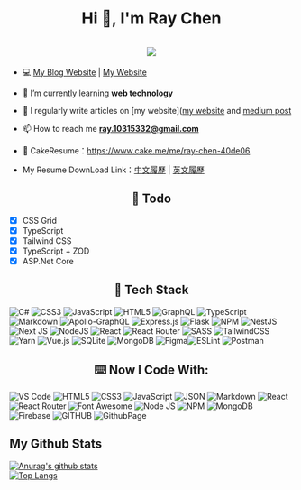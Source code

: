 <h1 align="center">Hi 👋, I'm Ray Chen<br><br> <img src="https://komarev.com/ghpvc/?username=RayChen1996&style=for-the-badge"></h1>

- 💻 [My Blog Website](https://personal-portfolio-5yb.pages.dev/) | [My Website](https://ray-chen-docusaurus-vercel.vercel.app/)

- 🌱 I’m currently learning **web technology**

- 📝 I regularly write articles on [my website]([my website](https://ray-chen-docusaurus-vercel.vercel.app/) and [medium post](https://medium.com/@ray.10315332)

- 📫 How to reach me **ray.10315332@gmail.com**

- 📓 CakeResume：https://www.cake.me/me/ray-chen-40de06

- My Resume DownLoad Link：[中文履歷](https://drive.google.com/file/d/1myTIdft-xWz7ygKBv4Q8z5ScKrxFMcK9/view?usp=sharing) | [英文履歷](https://drive.google.com/file/d/172vimZXDiCja-7sVDYnbKmV3-3jP2Elz/view?usp=sharing)

<h2 align="center">📓 Todo </h2>

- [x] CSS Grid
- [x] TypeScript
- [x] Tailwind CSS
- [x] TypeScript + ZOD
- [x] ASP.Net Core

<h2 align="center">📓 Tech Stack </h2>  

![C#](https://img.shields.io/badge/c%23-%23239120.svg?style=for-the-badge&logo=c-sharp&logoColor=white) ![CSS3](https://img.shields.io/badge/css3-%231572B6.svg?style=for-the-badge&logo=css3&logoColor=white) ![JavaScript](https://img.shields.io/badge/javascript-%23323330.svg?style=for-the-badge&logo=javascript&logoColor=%23F7DF1E) ![HTML5](https://img.shields.io/badge/html5-%23E34F26.svg?style=for-the-badge&logo=html5&logoColor=white) ![GraphQL](https://img.shields.io/badge/-GraphQL-E10098?style=for-the-badge&logo=graphql&logoColor=white) ![TypeScript](https://img.shields.io/badge/typescript-%23007ACC.svg?style=for-the-badge&logo=typescript&logoColor=white) ![Markdown](https://img.shields.io/badge/markdown-%23000000.svg?style=for-the-badge&logo=markdown&logoColor=white) ![Apollo-GraphQL](https://img.shields.io/badge/-ApolloGraphQL-311C87?style=for-the-badge&logo=apollo-graphql) ![Express.js](https://img.shields.io/badge/express.js-%23404d59.svg?style=for-the-badge&logo=express&logoColor=%2361DAFB) ![Flask](https://img.shields.io/badge/flask-%23000.svg?style=for-the-badge&logo=flask&logoColor=white) ![NPM](https://img.shields.io/badge/NPM-%23000000.svg?style=for-the-badge&logo=npm&logoColor=white) ![NestJS](https://img.shields.io/badge/nestjs-%23E0234E.svg?style=for-the-badge&logo=nestjs&logoColor=white) ![Next JS](https://img.shields.io/badge/Next-black?style=for-the-badge&logo=next.js&logoColor=white) ![NodeJS](https://img.shields.io/badge/node.js-6DA55F?style=for-the-badge&logo=node.js&logoColor=white) ![React](https://img.shields.io/badge/react-%2320232a.svg?style=for-the-badge&logo=react&logoColor=%2361DAFB) ![React Router](https://img.shields.io/badge/React_Router-CA4245?style=for-the-badge&logo=react-router&logoColor=white) ![SASS](https://img.shields.io/badge/SASS-hotpink.svg?style=for-the-badge&logo=SASS&logoColor=white) ![TailwindCSS](https://img.shields.io/badge/tailwindcss-%2338B2AC.svg?style=for-the-badge&logo=tailwind-css&logoColor=white) ![Yarn](https://img.shields.io/badge/yarn-%232C8EBB.svg?style=for-the-badge&logo=yarn&logoColor=white) ![Vue.js](https://img.shields.io/badge/vuejs-%2335495e.svg?style=for-the-badge&logo=vuedotjs&logoColor=%234FC08D) ![SQLite](https://img.shields.io/badge/sqlite-%2307405e.svg?style=for-the-badge&logo=sqlite&logoColor=white) ![MongoDB](https://img.shields.io/badge/MongoDB-%234ea94b.svg?style=for-the-badge&logo=mongodb&logoColor=white) ![Figma](https://img.shields.io/badge/figma-%23F24E1E.svg?style=for-the-badge&logo=figma&logoColor=white)![ESLint](https://img.shields.io/badge/ESLint-4B3263?style=for-the-badge&logo=eslint&logoColor=white) ![Postman](https://img.shields.io/badge/Postman-FF6C37?style=for-the-badge&logo=postman&logoColor=white)


<h2 align="center">⌨️ Now I Code With:</h2>
 <p>
  <img alt="VS Code" src="https://img.shields.io/badge/Visual_Studio_Code-0078D4?style=for-the-badge&logo=visual%20studio%20code&logoColor=white" />
  <img alt="HTML5" src="https://img.shields.io/badge/HTML5-E34F26?style=for-the-badge&logo=html5&logoColor=white" />
  <img alt="CSS3" src="https://img.shields.io/badge/CSS3-1572B6?style=for-the-badge&logo=css3&logoColor=white" />
  <img alt="JavaScript" src="https://img.shields.io/badge/JavaScript-323330?style=for-the-badge&logo=javascript&logoColor=F7DF1E" />
  <img alt="JSON" src="https://img.shields.io/badge/json-5E5C5C?style=for-the-badge&logo=json&logoColor=white" />
  <img alt="Markdown" src="https://img.shields.io/badge/Markdown-000000?style=for-the-badge&logo=markdown&logoColor=white" />
  <img alt="React" src="https://img.shields.io/badge/React-20232A?style=for-the-badge&logo=react&logoColor=61DAFB" />
  
 
  <img alt="React Router" src="https://img.shields.io/badge/React_Router-CA4245?style=for-the-badge&logo=react-router&logoColor=white" />
  <img alt="Font Awesome" src="https://img.shields.io/badge/Font_Awesome-339AF0?style=for-the-badge&logo=fontawesome&logoColor=white" />
  <img alt="Node JS" src="https://img.shields.io/badge/Node.js-339933?style=for-the-badge&logo=nodedotjs&logoColor=white" />
  <img alt="NPM" src="https://img.shields.io/badge/npm-CB3837?style=for-the-badge&logo=npm&logoColor=white" />
 
  
 
  
  <img alt="MongoDB" src="https://img.shields.io/badge/MongoDB-4EA94B?style=for-the-badge&logo=mongodb&logoColor=white" />
  <img alt="Firebase" src="https://img.shields.io/badge/firebase-ffca28?style=for-the-badge&logo=firebase&logoColor=black" />
 
  <img alt="GITHUB" src="https://img.shields.io/badge/GitHub-100000?style=for-the-badge&logo=github&logoColor=white" />
  <img alt="GithubPage" src="https://img.shields.io/badge/GitHub%20Pages-222222?style=for-the-badge&logo=GitHub%20Pages&logoColor=white" />

## My Github Stats

[![Anurag's github stats](https://github-readme-stats.vercel.app/api?username=RayChen1996&theme=default)](https://github.com/RayChen1996/github-readme-stats)  
[![Top Langs](https://github-readme-stats.vercel.app/api/top-langs/?username=RayChen1996&layout=compact&theme=default)](https://github.com/RayChen1996/github-readme-stats)
